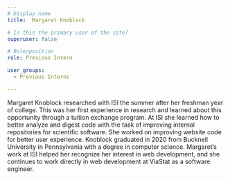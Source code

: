 ```yaml
---
# Display name
title:  Margaret Knoblock

# Is this the primary user of the site?
superuser: false

# Role/position
role: Previous Intern

user_groups:
  - Previous Interns

---
```


Margaret Knoblock researched with ISI the summer after her freshman year of college. This was her first experience in 
research and learned about this opportunity through a tuition exchange program. At ISI she learned how to better analyze 
and digest code with the task of improving internal repositories for scientific software. She worked on improving website 
code for better user experience. Knoblock graduated in 2020 from Bucknell University in Pennsylvania with a degree in 
computer science. Margaret’s work at ISI helped her recognize her interest in web development, and she continues to work 
directly in web development at ViaStat as a software engineer.
